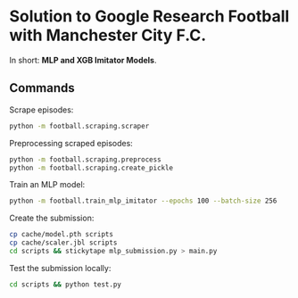 # Solution to Google Research Football with Manchester City F.C.

In short: **MLP and XGB Imitator Models**.

## Commands

Scrape episodes:

```bash
python -m football.scraping.scraper
```

Preprocessing scraped episodes:

```bash
python -m football.scraping.preprocess
python -m football.scraping.create_pickle
```

Train an MLP model:

```bash
python -m football.train_mlp_imitator --epochs 100 --batch-size 256
```

Create the submission:

```bash
cp cache/model.pth scripts
cp cache/scaler.jbl scripts
cd scripts && stickytape mlp_submission.py > main.py
```

Test the submission locally:

```bash
cd scripts && python test.py
```
